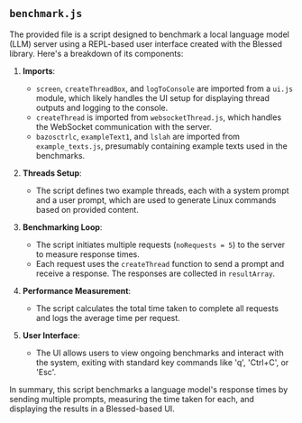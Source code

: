 

## `benchmark.js`

The provided file is a script designed to benchmark a local language model (LLM) server using a REPL-based user interface created with the Blessed library. Here's a breakdown of its components:

1. **Imports**:
    - `screen`, `createThreadBox`, and `logToConsole` are imported from a `ui.js` module, which likely handles the UI setup for displaying thread outputs and logging to the console.
    - `createThread` is imported from `websocketThread.js`, which handles the WebSocket communication with the server.
    - `bazosctrlc`, `exampleText1`, and `lslah` are imported from `example_texts.js`, presumably containing example texts used in the benchmarks.

2. **Threads Setup**:
    - The script defines two example threads, each with a system prompt and a user prompt, which are used to generate Linux commands based on provided content.

3. **Benchmarking Loop**:
    - The script initiates multiple requests (`noRequests = 5`) to the server to measure response times.
    - Each request uses the `createThread` function to send a prompt and receive a response. The responses are collected in `resultArray`.

4. **Performance Measurement**:
    - The script calculates the total time taken to complete all requests and logs the average time per request.

5. **User Interface**:
    - The UI allows users to view ongoing benchmarks and interact with the system, exiting with standard key commands like 'q', 'Ctrl+C', or 'Esc'.

In summary, this script benchmarks a language model's response times by sending multiple prompts, measuring the time taken for each, and displaying the results in a Blessed-based UI.